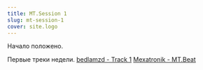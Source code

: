 ```yaml
---
title: MT.Session 1
slug: mt-session-1
cover: site.logo
---
```


Начало положено.

Первые треки недели.
[bedlamzd - Track 1](https://soundcloud.com/bedlamzd/track-1)
[Mexatronik - MT.Beat](https://soundcloud.com/red_monk/mtbeat)